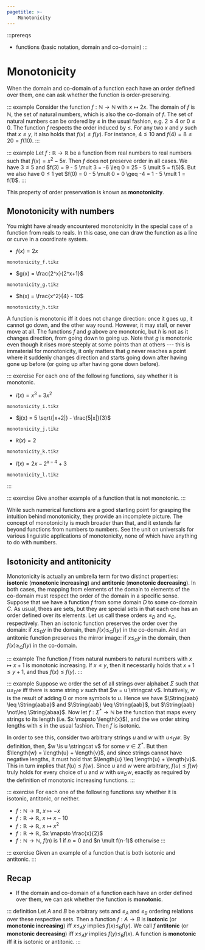 ```yaml
---
pagetitle: >-
    Monotonicity
---
```


:::prereqs
- functions (basic notation, domain and co-domain)
:::

# Monotonicity

When the domain and co-domain of a function each have an order defined over them, one can ask whether the function is order-preserving.

::: example
Consider the function $f: \mathbb{N} \rightarrow \mathbb{N}$ with $x \mapsto 2x$.
The domain of $f$ is $\mathbb{N}$, the set of natural numbers, which is also the co-domain of $f$.
The set of natural numbers can be ordered by $\leq$ in the usual fashion, e.g. $2 \leq 4$ or $0 \leq 0$.
The function $f$ respects the order induced by $\leq$.
For any two $x$ and $y$ such that $x \leq y$, it also holds that $f(x) \leq f(y)$.
For instance, $4 \leq 10$ and $f(4) = 8 \leq 20 = f(10)$.
:::

::: example
Let $f: \mathbb{R} \rightarrow \mathbb{R}$ be a function from real numbers to real numbers such that $f(x) = x^2 - 5x$.
Then $f$ does not preserve order in all cases.
We have $3 \leq 5$ and $f(3) = 9 - 5 \mult 3 = -6 \leq 0 = 25 - 5 \mult 5 = f(5)$.
But we also have $0 \leq 1$ yet $f(0) = 0 - 5 \mult 0 = 0 \geq -4 = 1 - 5 \mult 1 = f(1)$.
:::

This property of order preservation is known as **monotonicity**.

## Monotonicity with numbers

You might have already encountered monotonicity in the special case of a function from reals to reals.
In this case, one can draw the function as a line or curve in a coordinate system.

<!-- ```python -->
<!-- import numpy as np -->
<!-- import matplotlib.pyplot as plt -->
<!--  -->
<!-- f = lambda x: 2*x -->
<!-- g = lambda x: x**2 -->
<!-- h = lambda x: 2*x - 2**(x - 5) + 2**10 -->
<!-- i = lambda x: x/2 - 2**x -->
<!--  -->
<!-- for func in [f, g, h, i]: -->
<!--     values = np.linspace(-10, 10) -->
<!--     plt.plot(values, func(values)) -->
<!--     plt.show() -->
<!-- ``` -->

<!-- ```python -->
<!-- import numpy as np -->
<!-- import matplotlib.pyplot as plt -->
<!-- import ipywidgets -->
<!-- from ipywidgets import Button, Layout -->
<!--  -->
<!-- from IPython.display import display -->
<!--  -->
<!-- f = lambda x: 2*x -->
<!-- g = lambda x: x**2 -->
<!-- h = lambda x: 2*x - 2**(x - 5) + 2**10 -->
<!-- i = lambda x: x/2 - 2**x -->
<!--  -->
<!-- b = ipywidgets.Button(description='Show graphs', -->
<!--            layout=Layout(width='50%', height='80px')) -->
<!-- display(b) -->
<!--  -->
<!-- def on_button_clicked(b): -->
<!--     for func in [f, g, h, i]: -->
<!--         values = np.linspace(-10, 10) -->
<!--         plt.plot(values, func(values)) -->
<!--         plt.show() -->
<!--      -->
<!-- b.on_click(on_button_clicked) -->
<!-- ``` -->

- $f(x) = 2x$

~~~ {.include-tikz size=mid}
monotonicity_f.tikz
~~~

- $g(x) = \frac{2^x}{2^x+1}$

~~~ {.include-tikz size=mid}
monotonicity_g.tikz
~~~

- $h(x) = \frac{x^2}{4} - 10$

~~~ {.include-tikz size=mid}
monotonicity_h.tikz
~~~

A function is monotonic iff it does not change direction: once it goes up, it cannot go down, and the other way round.
However, it may stall, or never move at all.
The functions $f$ and $g$ above are monotonic, but $h$ is not as it changes direction, from going down to going up.
Note that $g$ is monotonic even though it rises more steeply at some points than at others --- this is immaterial for monotonicity, it only matters that $g$ never reaches a point where it suddenly changes direction and starts going down after having gone up before (or going up after having gone down before).

::: exercise
For each one of the following functions, say whether it is monotonic.

- $i(x) = x^3 + 3x^2$

~~~ {.include-tikz size=mid}
monotonicity_i.tikz
~~~

- $j(x) = 5 \sqrt{|x+2|} - \frac{5|x|}{3}$

~~~ {.include-tikz size=mid}
monotonicity_j.tikz
~~~

- $k(x) = 2$

~~~ {.include-tikz size=mid}
monotonicity_k.tikz
~~~

- $l(x) = 2x - 2^{x-4} + 3$

~~~ {.include-tikz size=mid}
monotonicity_l.tikz
~~~
:::

::: exercise
Give another example of a function that is not monotonic.
:::

While such numerical functions are a good starting point for grasping the intuition behind monotonicity, they provide an incomplete picture.
The concept of monotonicity is much broader than that, and it extends far beyond functions from numbers to numbers.
See the unit on universals for various linguistic applications of monotonicity, none of which have anything to do with numbers.

## Isotonicity and antitonicity

Monotonicity is actually an umbrella term for two distinct properties: **isotonic** (**monotonic increasing**) and **antitonic** (**monotonic decreasing**).
In both cases, the mapping from elements of the domain to elements of the co-domain must respect the order of the domain in a specific sense.
Suppose that we have a function $f$ from some domain $D$ to some co-domain $C$.
As usual, thees are sets, but they are special sets in that each one has an order defined over its elements.
Let us call these orders $\leq_D$ and $\leq_C$, respectively.
Then an isotonic function preserves the order over the domain: if $x \leq_D y$ in the domain, then $f(x) \leq_C f(y)$ in the co-domain.
And an antitonic function preserves the mirror image: if $x \leq_D y$ in the domain, then $f(x) \geq_C f(y)$ in the co-domain.

::: example
The function $f$ from natural numbers to natural numbers with $x \mapsto x+1$ is monotonic increasing.
If $x \leq y$, then it necessarily holds that $x + 1 \leq y + 1$, and thus $f(x) \leq f(y)$.
:::

::: example
Suppose we order the set of all strings over alphabet $\Sigma$ such that $u \leq_D w$ iff there is some string $v$ such that $w = u \stringcat v$.
Intuitively, $w$ is the result of adding 0 or more symbols to $u$.
Hence we have $\String{aab} \leq \String{aaba}$ and $\String{aab} \leq \String{aab}$, but $\String{aab} \not\leq \String{abaa}$.
Now let $f: \Sigma^* \rightarrow \mathbb{N}$ be the function that maps every strings to its length (i.e. $x \mapsto \length{x}$), and the we order string lengths with $\leq$ in the usual fashion.
Then $f$ is isotonic.

In order to see this, consider two arbitrary strings $u$ and $w$ with $u \leq_D w$.
By definition, then, $w \is u \stringcat v$ for some $v \in \Sigma^*$.
But then $\length{w} = \length{u} + \length{v}$, and since strings cannot have negative lengths, it must hold that $\length{u} \leq \length{u} + \length{v}$.
This in turn implies that $f(u) \leq f(w)$.
Since $u$ and $w$ were arbitrary, $f(u) \leq f(w)$ truly holds for every choice of $u$ and $w$ with $u \leq_D w$, exactly as required by the definition of monotonic increasing functions.
:::

::: exercise
For each one of the following functions say whether it is isotonic, antitonic, or neither.


- $f: \mathbb{N} \rightarrow \mathbb{R}$, $x \mapsto -x$
- $f: \mathbb{R} \rightarrow \mathbb{R}$, $x \mapsto x - 10$
- $f: \mathbb{R} \rightarrow \mathbb{R}$, $x \mapsto x^2$
- $f: \mathbb{R} \rightarrow \mathbb{R}$, $x \mapsto \frac{x}{2}$
- $f: \mathbb{N} \rightarrow \mathbb{N}$, $f(n)$ is $1$ if $n = 0$ and $n \mult f(n-1)$ otherwise
:::

::: exercise
Given an example of a function that is both isotonic and antitonic.
:::

## Recap

- If the domain and co-domain of a function each have an order defined over them, we can ask whether the function is **monotonic**.

::: definition
Let $A$ and $B$ be arbitrary sets and $\leq_A$ and $\leq_B$ ordering relations over these respective sets.
Then a function $f: A \rightarrow B$ is **isotonic** (or **monotonic increasing**) iff $x \leq_A y$ implies $f(x) \leq_B f(y)$.
We call $f$ **antitonic** (or **monotonic decreasing**) iff $x \leq_A y$ implies $f(y) \leq_B f(x)$.
A function is **monotonic** iff it is isotonic or antitonic.
:::

